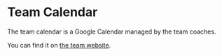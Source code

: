 # Team Calendar

The team calendar is a Google Calendar managed by the team coaches. 

You can find it on [the team website](https://frcteam2530.org/#schedule).